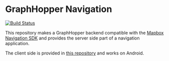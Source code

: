 # GraphHopper Navigation

[![Build Status](https://travis-ci.org/graphhopper/graphhopper-navigation.svg?branch=master)](https://travis-ci.org/graphhopper/graphhopper-navigation)

This repository makes a GraphHopper backend compatible with the [Mapbox Navigation SDK](https://github.com/mapbox/mapbox-navigation-android) and provides the server side part of a navigation application.

The client side is provided in [this repository](https://github.com/graphhopper/graphhopper-navigation-example) and works on Android.

